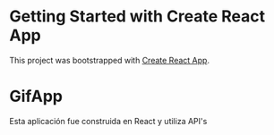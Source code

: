 # Getting Started with Create React App

This project was bootstrapped with [Create React App](https://github.com/facebook/create-react-app).

# GifApp 
Esta aplicación fue construida en React y utiliza API's 
